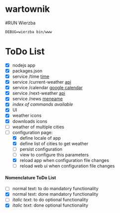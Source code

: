 wartownik
=========

#RUN Wierzba

```
DEBUG=wierzba bin/www
```

# ToDo List
- [x] nodejs app
- [x] packages.json
- [x] service /time [time](https://www.npmjs.org/package/ntp-client)
- [x] service /current-weather [api](http://api.openweathermap.org/data/2.5/weather)
- [x] service /calendar [google calendar](https://www.npmjs.org/package/google-calendar)
- [x] service /next-weather [api](http://api.openweathermap.org/data/2.5/weather)
- [x] service /news [meneame](http://meneame.feedsportal.com/rss)
- [x] _index of commands available_
- [x] UI
- [x] weather icons
- [x] downloads icons
- [ ] weather of multiple cities
- [ ] configuration page:
  * [x] define locale of app
  * [x] define list of cities to get weather
  * [ ] persist configuration
  * [ ] view to configure this parameters
  * [x] reload app when configuration file changes
  * [ ] reload web ui when configuration file changes

#### Nomenclature ToDo List
- [ ] normal text: to do mandatory functionality
- [x] normal text: done mandatory functionality
- [ ] _italic text_: to do optional functionality
- [x] _italic text_: done optional functionality
